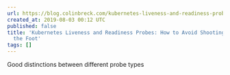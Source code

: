 ```yaml
---
url: https://blog.colinbreck.com/kubernetes-liveness-and-readiness-probes-how-to-avoid-shooting-yourself-in-the-foot/
created_at: 2019-08-03 00:12 UTC
published: false
title: 'Kubernetes Liveness and Readiness Probes: How to Avoid Shooting Yourself in
  the Foot'
tags: []
---
```


Good distinctions between different probe types
